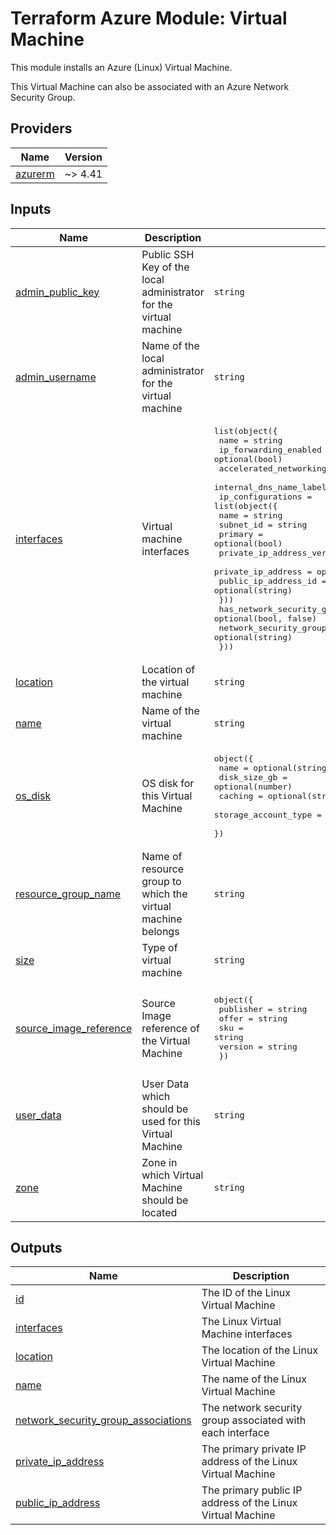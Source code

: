 <!-- BEGIN_TF_DOCS -->
# Terraform Azure Module: Virtual Machine

This module installs an Azure (Linux) Virtual Machine.

This Virtual Machine can also be associated with an Azure Network Security Group.

## Providers

| Name | Version |
|------|---------|
| <a name="provider_azurerm"></a> [azurerm](#provider\_azurerm) | ~> 4.41 |

## Inputs

| Name | Description | Type | Default | Required |
|------|-------------|------|---------|:--------:|
| <a name="input_admin_public_key"></a> [admin\_public\_key](#input\_admin\_public\_key) | Public SSH Key of the local administrator for the virtual machine | `string` | n/a | yes |
| <a name="input_admin_username"></a> [admin\_username](#input\_admin\_username) | Name of the local administrator for the virtual machine | `string` | n/a | yes |
| <a name="input_interfaces"></a> [interfaces](#input\_interfaces) | Virtual machine interfaces | <pre>list(object({<br/>    name                           = string<br/>    ip_forwarding_enabled          = optional(bool)<br/>    accelerated_networking_enabled = optional(bool)<br/>    internal_dns_name_label        = optional(string)<br/>    ip_configurations = list(object({<br/>      name                       = string<br/>      subnet_id                  = string<br/>      primary                    = optional(bool)<br/>      private_ip_address_version = optional(string)<br/>      private_ip_address         = optional(string)<br/>      public_ip_address_id       = optional(string)<br/>    }))<br/>    has_network_security_group = optional(bool, false)<br/>    network_security_group_id  = optional(string)<br/>  }))</pre> | n/a | yes |
| <a name="input_location"></a> [location](#input\_location) | Location of the virtual machine | `string` | n/a | yes |
| <a name="input_name"></a> [name](#input\_name) | Name of the virtual machine | `string` | n/a | yes |
| <a name="input_os_disk"></a> [os\_disk](#input\_os\_disk) | OS disk for this Virtual Machine | <pre>object({<br/>    name                 = optional(string)<br/>    disk_size_gb         = optional(number)<br/>    caching              = optional(string, "ReadWrite")<br/>    storage_account_type = optional(string, "Standard_LRS")<br/>  })</pre> | `{}` | no |
| <a name="input_resource_group_name"></a> [resource\_group\_name](#input\_resource\_group\_name) | Name of resource group to which the virtual machine belongs | `string` | n/a | yes |
| <a name="input_size"></a> [size](#input\_size) | Type of virtual machine | `string` | n/a | yes |
| <a name="input_source_image_reference"></a> [source\_image\_reference](#input\_source\_image\_reference) | Source Image reference of the Virtual Machine | <pre>object({<br/>    publisher = string<br/>    offer     = string<br/>    sku       = string<br/>    version   = string<br/>  })</pre> | <pre>{<br/>  "offer": "almalinux-x86_64",<br/>  "publisher": "almalinux",<br/>  "sku": "9-gen1",<br/>  "version": "latest"<br/>}</pre> | no |
| <a name="input_user_data"></a> [user\_data](#input\_user\_data) | User Data which should be used for this Virtual Machine | `string` | `null` | no |
| <a name="input_zone"></a> [zone](#input\_zone) | Zone in which Virtual Machine should be located | `string` | `null` | no |

## Outputs

| Name | Description |
|------|-------------|
| <a name="output_id"></a> [id](#output\_id) | The ID of the Linux Virtual Machine |
| <a name="output_interfaces"></a> [interfaces](#output\_interfaces) | The Linux Virtual Machine interfaces |
| <a name="output_location"></a> [location](#output\_location) | The location of the Linux Virtual Machine |
| <a name="output_name"></a> [name](#output\_name) | The name of the Linux Virtual Machine |
| <a name="output_network_security_group_associations"></a> [network\_security\_group\_associations](#output\_network\_security\_group\_associations) | The network security group associated with each interface |
| <a name="output_private_ip_address"></a> [private\_ip\_address](#output\_private\_ip\_address) | The primary private IP address of the Linux Virtual Machine |
| <a name="output_public_ip_address"></a> [public\_ip\_address](#output\_public\_ip\_address) | The primary public IP address of the Linux Virtual Machine |
<!-- END_TF_DOCS -->